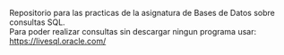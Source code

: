 
Repositorio para las practicas de la asignatura de Bases de Datos sobre consultas SQL.  
Para poder realizar consultas sin descargar ningun programa usar:
https://livesql.oracle.com/
